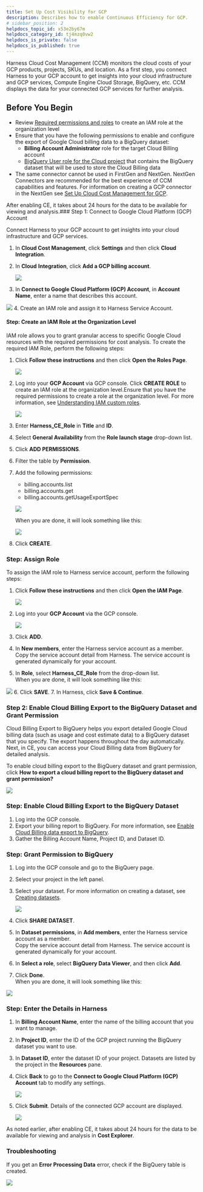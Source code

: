 ```yaml
---
title: Set Up Cost Visibility for GCP
description: Describes how to enable Continuous Efficiency for GCP.
# sidebar_position: 2
helpdocs_topic_id: x53e2by67m
helpdocs_category_id: tj4mzq0vw2
helpdocs_is_private: false
helpdocs_is_published: true
---
```


Harness Cloud Cost Management (CCM) monitors the cloud costs of your GCP products, projects, SKUs, and location. As a first step, you connect Harness to your GCP account to get insights into your cloud infrastructure and GCP services, Compute Engine Cloud Storage, BigQuery, etc. CCM displays the data for your connected GCP services for further analysis.



## Before You Begin

* Review [Required permissions and roles](https://cloud.google.com/iam/docs/understanding-custom-roles#required_permissions_and_roles) to create an IAM role at the organization level
* Ensure that you have the following permissions to enable and configure the export of Google Cloud billing data to a BigQuery dataset:
	+ **Billing Account Administrator** role for the target Cloud Billing account
	+ [BigQuery User role for the Cloud project](https://cloud.google.com/bigquery/docs/dataset-access-controls) that contains the BigQuery dataset that will be used to store the Cloud Billing data
* The same connector cannot be used in FirstGen and NextGen. NextGen Connectors are recommended for the best experience of CCM capabilities and features. For information on creating a GCP connector in the NextGen see [Set Up Cloud Cost Management for GCP](../../../cloud-cost-management/2-getting-started-ccm/4-set-up-cloud-cost-management/set-up-cost-visibility-for-gcp.md).

After enabling CE, it takes about 24 hours for the data to be available for viewing and analysis.### Step 1: Connect to Google Cloud Platform (GCP) Account

Connect Harness to your GCP account to get insights into your cloud infrastructure and GCP services.

1. In **Cloud Cost Management**, click **Settings** and then click **Cloud Integration**.
2. In **Cloud** **Integration**, click **Add a GCP billing account**.
   
     ![](./static/enable-cloud-efficiency-for-google-cloud-platform-gcp-27.png)
3. In **Connect to Google Cloud Platform (GCP) Account**, in **Account Name**, enter a name that describes this account.  

  ![](./static/enable-cloud-efficiency-for-google-cloud-platform-gcp-28.png)
4. Create an IAM role and assign it to Harness Service Account.

#### Step: Create an IAM Role at the Organization Level

IAM role allows you to grant granular access to specific Google Cloud resources with the required permissions for cost analysis. To create the required IAM Role, perform the following steps:

1. Click **Follow these instructions** and then click **Open the Roles Page**.
   
     ![](./static/enable-cloud-efficiency-for-google-cloud-platform-gcp-29.png)
2. Log into your **GCP Account** via GCP console. Click **CREATE ROLE** to create an IAM role at the organization level.Ensure that you have the required permissions to create a role at the organization level. For more information, see [Understanding IAM custom roles](https://cloud.google.com/iam/docs/understanding-custom-roles).
   
     ![](./static/enable-cloud-efficiency-for-google-cloud-platform-gcp-30.png)
3. Enter **Harness\_CE\_Role** in **Title** and **ID**.
4. Select **General Availability** from the **Role launch stage** drop-down list.
5. Click **ADD PERMISSIONS**.
6. Filter the table by **Permission**.
7. Add the following permissions:
	* billing.accounts.list
	* billing.accounts.get
	* billing.accounts.getUsageExportSpec
  
    ![](./static/enable-cloud-efficiency-for-google-cloud-platform-gcp-31.png)
	 
	 When you are done, it will look something like this:
	
	  ![](./static/enable-cloud-efficiency-for-google-cloud-platform-gcp-32.png)
8. Click **CREATE**.

### Step: Assign Role

To assign the IAM role to Harness service account, perform the following steps:

1. Click **Follow these instructions** and then click **Open the IAM Page**.
   
     ![](./static/enable-cloud-efficiency-for-google-cloud-platform-gcp-33.png)
2. Log into your **GCP Account** via the GCP console.
   
     ![](./static/enable-cloud-efficiency-for-google-cloud-platform-gcp-34.png)
3. Click **ADD**.
4. In **New members**, enter the Harness service account as a member.  
Copy the service account detail from Harness. The service account is generated dynamically for your account.
5. In **Role**, select **Harness\_CE\_Role** from the drop-down list.  
When you are done, it will look something like this:

  ![](./static/enable-cloud-efficiency-for-google-cloud-platform-gcp-35.png)
6. Click **SAVE**.
7. In Harness, click **Save & Continue**.

### Step 2: Enable Cloud Billing Export to the BigQuery Dataset and Grant Permission

Cloud Billing Export to BigQuery helps you export detailed Google Cloud billing data (such as usage and cost estimate data) to a BigQuery dataset that you specify. The export happens throughout the day automatically. Next, in CE, you can access your Cloud Billing data from BigQuery for detailed analysis.

To enable cloud billing export to the BigQuery dataset and grant permission, click **How to export a cloud billing report to the BigQuery dataset and grant permission?**

![](./static/enable-cloud-efficiency-for-google-cloud-platform-gcp-36.png)

### Step: Enable Cloud Billing Export to the BigQuery Dataset

1. Log into the GCP console.
2. Export your billing report to BigQuery. For more information, see [Enable Cloud Billing data export to BigQuery](https://cloud.google.com/billing/docs/how-to/export-data-bigquery-setup#how-to-enable).
3. Gather the Billing Account Name, Project ID, and Dataset ID.

### Step: Grant Permission to BigQuery

1. Log into the GCP console and go to the BigQuery page.
2. Select your project in the left panel.
3. Select your dataset. For more information on creating a dataset, see [Creating datasets](https://cloud.google.com/bigquery/docs/datasets).
   
     ![](./static/enable-cloud-efficiency-for-google-cloud-platform-gcp-37.png)
4. Click **SHARE DATASET**.
5. In **Dataset permissions**, in **Add members**, enter the Harness service account as a member.  
Copy the service account detail from Harness. The service account is generated dynamically for your account.
6. In **Select a** **role**, select **BigQuery Data Viewer**, and then click **Add**.
7. Click **Done**.  
When you are done, it will look something like this:  

  ![](./static/enable-cloud-efficiency-for-google-cloud-platform-gcp-38.png)

### Step: Enter the Details in Harness

1. In **Billing Account Name**, enter the name of the billing account that you want to manage.
2. In **Project ID**, enter the ID of the GCP project running the BigQuery dataset you want to use.
3. In **Dataset ID**, enter the dataset ID of your project. Datasets are listed by the project in the **Resources** pane.
4. Click **Back** to go to the **Connect to Google Cloud Platform (GCP) Account** tab to modify any settings.
   
     ![](./static/enable-cloud-efficiency-for-google-cloud-platform-gcp-39.png)
5. Click **Submit**. Details of the connected GCP account are displayed.
   
     ![](./static/enable-cloud-efficiency-for-google-cloud-platform-gcp-40.png)

As noted earlier, after enabling CE, it takes about 24 hours for the data to be available for viewing and analysis in **Cost Explorer**.

### Troubleshooting

If you get an **Error Processing Data** error, check if the BigQuery table is created.
   
    
![](./static/enable-cloud-efficiency-for-google-cloud-platform-gcp-41.png)

